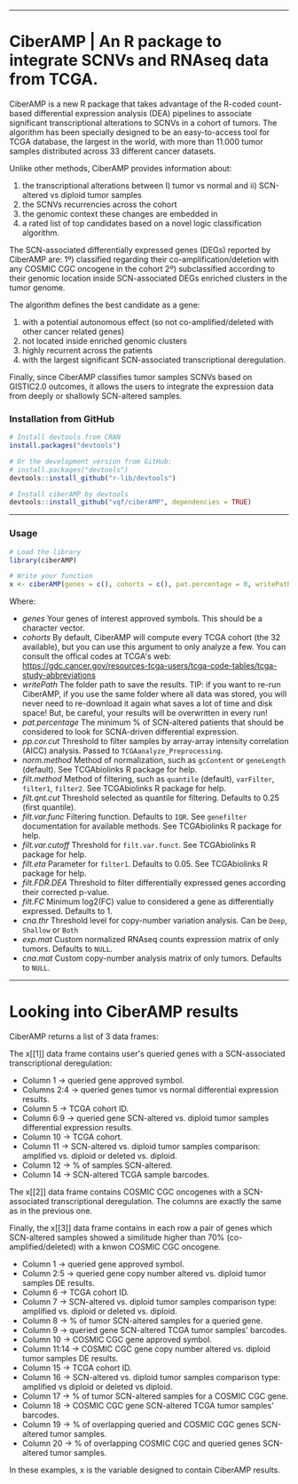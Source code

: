 
------------------------------------------------------------------------

# CiberAMP | An R package to integrate SCNVs and RNAseq data from TCGA.

CiberAMP is a new R package that takes advantage of the R-coded count-based differential expression analysis (DEA) pipelines to associate significant transcriptional alterations to SCNVs in a cohort of tumors. The algorithm has been specially designed to be an easy-to-access tool for TCGA database, the largest in the world, with more than 11.000 tumor samples distributed across 33 different cancer datasets.

Unlike other methods, CiberAMP provides information about:
  1) the transcriptional alterations between I) tumor vs normal and ii) SCN-altered vs diploid tumor samples
  2) the SCNVs recurrencies across the cohort
  3) the genomic context these changes are embedded in
  4) a rated list of top candidates based on a novel logic classification algorithm.

The SCN-associated differentially expressed genes (DEGs) reported by CiberAMP are:
  1º) classified regarding their co-amplification/deletion with any COSMIC CGC oncogene in the cohort
  2º) subclassified according to their genomic location inside SCN-associated DEGs enriched clusters in the tumor genome.
  
The algorithm defines the best candidate as a gene:
  1) with a potential autonomous effect (so not co-amplified/deleted with other cancer related genes)
  2) not located inside enriched genomic clusters
  3) highly recurrent across the patients
  4) with the largest significant SCN-associated transcriptional deregulation.
  
Finally, since CiberAMP classifies tumor samples SCNVs based on GISTIC2.0 outcomes, it allows the users to integrate the expression data from deeply or shallowly SCN-altered samples.

### Installation from GitHub ###

```r
# Install devtools from CRAN
install.packages("devtools")

# Or the development version from GitHub:
# install.packages("devtools")
devtools::install_github("r-lib/devtools")

# Install ciberAMP by devtools
devtools::install_github("vqf/ciberAMP", dependencies = TRUE)
```

------------------------------------------------------------------------

### Usage ###

```r
# Load the library
library(ciberAMP)

# Write your function
x <- ciberAMP(genes = c(), cohorts = c(), pat.percentage = 0, writePath = "PATH_TO_FOLDER")
```

Where:

* *genes* Your genes of interest approved symbols. This should be a character vector.
* *cohorts* By default, CiberAMP will compute every TCGA cohort (the 32 available), but you can use this argument to only analyze a few. You can consult the offical codes at TCGA's web: https://gdc.cancer.gov/resources-tcga-users/tcga-code-tables/tcga-study-abbreviations
* *writePath* The folder path to save the results. TIP: if you want to re-run CiberAMP, if you use the same folder where all data was stored, you will never need to re-download it again what saves a lot of time and disk space! But, be careful, your results will be overwritten in every run!
* *pat.percentage* The minimum % of SCN-altered patients that should be considered to look for SCNA-driven differential expression.
* *pp.cor.cut* Threshold to filter samples by array-array intensity correlation (AICC) analysis. Passed to `TCGAanalyze_Preprocessing`.
* *norm.method* Method of normalization, such as `gcContent` or `geneLength` (default). See TCGAbiolinks R package for help.
* *filt.method* Method of filtering, such as `quantile` (default), `varFilter`, `filter1`, `filter2`. See TCGAbiolinks R package for help.
* *filt.qnt.cut* Threshold selected as quantile for filtering. Defaults to 0.25 (first quantile).
* *filt.var.func* Filtering function. Defaults to `IQR`. See `genefilter` documentation for available methods. See TCGAbiolinks R package for help.
* *filt.var.cutoff* Threshold for `filt.var.funct`. See TCGAbiolinks R package for help.
* *filt.eta* Parameter for `filter1`. Defaults to 0.05. See TCGAbiolinks R package for help.
* *filt.FDR.DEA* Threshold to filter differentially expressed genes according their corrected p-value.
* *filt.FC* Minimum log2(FC) value to considered a gene as differentially expressed. Defaults to 1.
* *cna.thr* Threshold level for copy-number variation analysis. Can be `Deep`, `Shallow` or `Both`
* *exp.mat* Custom normalized RNAseq counts expression matrix of only tumors. Defaults to `NULL`.
* *cna.mat* Custom copy-number analysis matrix of only tumors. Defaults to `NULL`.

------------------------------------------------------------------------

# Looking into CiberAMP results

CiberAMP returns a list of 3 data frames:

The x[[1]] data frame contains user's queried genes with a SCN-associated transcriptional deregulation:

* Column 1 -> queried gene approved symbol.
* Columns 2:4 -> queried genes tumor vs normal differential expression results.
* Column 5 -> TCGA cohort ID.
* Column 6:9 -> queried gene SCN-altered vs. diploid tumor samples differential expression results.
* Column 10  -> TCGA cohort.
* Column 11  -> SCN-altered vs. diploid tumor samples comparison: amplified vs. diploid or deleted vs. diploid.
* Column 12  -> % of samples SCN-altered.
* Column 14 -> SCN-altered TCGA sample barcodes.

The x[[2]] data frame contains COSMIC CGC oncogenes with a SCN-associated transcriptional deregulation. The columns are exactly the same as in the previous one.

Finally, the x[[3]] data frame contains in each row a pair of genes which SCN-altered samples showed a similitude higher than 70% (co-amplified/deleted) with a knwon COSMIC CGC oncogene.

* Column 1 -> queried gene approved symbol.
* Column 2:5 -> queried gene copy number altered vs. diploid tumor samples DE results.
* Column 6 -> TCGA cohort ID.
* Column 7 -> SCN-altered vs. diploid tumor samples comparison type: amplified vs. diploid or deleted vs. diploid.
* Column 8 -> % of tumor SCN-altered samples for a queried gene.
* Column 9 -> queried gene SCN-altered TCGA tumor samples' barcodes.
* Column 10 -> COSMIC CGC gene approved symbol.
* Column 11:14 -> COSMIC CGC gene copy number altered vs. diploid tumor samples DE results.
* Column 15 -> TCGA cohort ID.
* Column 16 -> SCN-altered vs. diploid tumor samples comparison type: amplified vs diploid or deleted vs diploid.
* Column 17 -> % of tumor SCN-altered samples for a COSMIC CGC gene.
* Column 18 -> COSMIC CGC gene SCN-altered TCGA tumor samples' barcodes.
* Column 19 -> % of overlapping queried and COSMIC CGC genes SCN-altered tumor samples.
* Column 20 -> % of overlapping COSMIC CGC and queried genes SCN-altered tumor samples.

In these examples, x is the variable designed to contain CiberAMP results.
